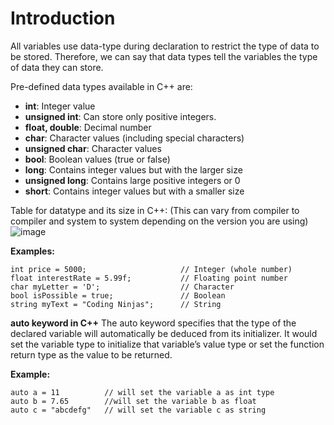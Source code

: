 # Introduction

All variables use data-type during declaration to restrict the type of data to be stored. Therefore, we can say that data types tell the variables the type of data they can store.

Pre-defined data types available in C++ are:
- **int**: Integer value 
- **unsigned int**: Can store only positive integers.
- **float, double**: Decimal number 
- **char**: Character values (including special characters) 
- **unsigned char**: Character values
- **bool**: Boolean values (true or false)
- **long**: Contains integer values but with the larger size
- **unsigned long**: Contains large positive integers or 0
- **short**: Contains integer values but with a smaller size

Table for datatype and its size in C++: (This can vary from compiler to compiler and system to system depending on the version you are using)
![image](https://github.com/tg-quocbao/Learn-Cpp/assets/105618730/19d686ab-7b53-4f6d-a224-f4af389d4b10)


**Examples:**
```
int price = 5000;                     // Integer (whole number)
float interestRate = 5.99f;           // Floating point number
char myLetter = 'D';                  // Character
bool isPossible = true;               // Boolean
string myText = "Coding Ninjas";      // String
```

**auto keyword in C++**
The auto keyword specifies that the type of the declared variable will automatically be deduced from its initializer.  It would set the variable type to initialize that variable’s value type or set the function return type as the value to be returned.

**Example:**
```
auto a = 11          // will set the variable a as int type
auto b = 7.65        //will set the variable b as float
auto c = "abcdefg"   // will set the variable c as string
```
